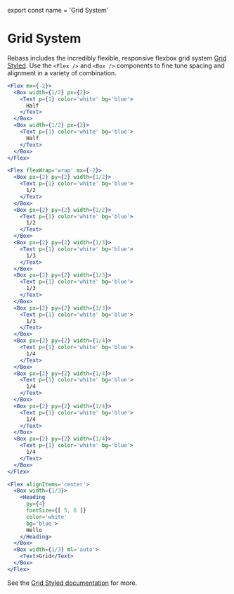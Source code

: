 
export const name = 'Grid System'

# Grid System

Rebass includes the incredibly flexible, responsive flexbox grid system [Grid Styled][grid-styled].
Use the `<Flex />` and `<Box />` components to fine tune spacing and alignment in a variety of combination.

```.jsx
<Flex mx={-2}>
  <Box width={1/2} px={2}>
    <Text p={1} color='white' bg='blue'>
      Half
    </Text>
  </Box>
  <Box width={1/2} px={2}>
    <Text p={1} color='white' bg='blue'>
      Half
    </Text>
  </Box>
</Flex>
```

```.jsx
<Flex flexWrap='wrap' mx={-2}>
  <Box px={2} py={2} width={1/2}>
    <Text p={1} color='white' bg='blue'>
      1/2
    </Text>
  </Box>
  <Box px={2} py={2} width={1/2}>
    <Text p={1} color='white' bg='blue'>
      1/2
    </Text>
  </Box>
  <Box px={2} py={2} width={1/3}>
    <Text p={1} color='white' bg='blue'>
      1/3
    </Text>
  </Box>
  <Box px={2} py={2} width={1/3}>
    <Text p={1} color='white' bg='blue'>
      1/3
    </Text>
  </Box>
  <Box px={2} py={2} width={1/3}>
    <Text p={1} color='white' bg='blue'>
      1/3
    </Text>
  </Box>
  <Box px={2} py={2} width={1/4}>
    <Text p={1} color='white' bg='blue'>
      1/4
    </Text>
  </Box>
  <Box px={2} py={2} width={1/4}>
    <Text p={1} color='white' bg='blue'>
      1/4
    </Text>
  </Box>
  <Box px={2} py={2} width={1/4}>
    <Text p={1} color='white' bg='blue'>
      1/4
    </Text>
  </Box>
  <Box px={2} py={2} width={1/4}>
    <Text p={1} color='white' bg='blue'>
      1/4
    </Text>
  </Box>
</Flex>
```

```.jsx
<Flex alignItems='center'>
  <Box width={1/3}>
    <Heading
      py={4}
      fontSize={[ 5, 6 ]}
      color='white'
      bg='blue'>
      Hello
    </Heading>
  </Box>
  <Box width={1/3} ml='auto'>
    <Text>Grid</Text>
  </Box>
</Flex>
```

See the [Grid Styled documentation][grid-styled] for more.

[grid-styled]: https://github.com/jxnblk/grid-styled

